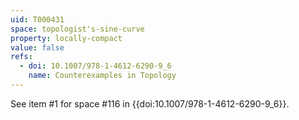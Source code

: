 ```yaml
---
uid: T000431
space: topologist's-sine-curve
property: locally-compact
value: false
refs:
  - doi: 10.1007/978-1-4612-6290-9_6
    name: Counterexamples in Topology
---
```

See item #1 for space #116 in {{doi:10.1007/978-1-4612-6290-9_6}}.
